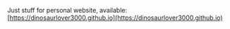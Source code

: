 Just stuff for personal website, available: [https://dinosaurlover3000.github.io](https://dinosaurlover3000.github.io)
